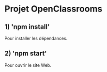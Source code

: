 # Projet OpenClassrooms

## 1) 'npm install' 
Pour installer les dépendances.

## 2) 'npm start'
Pour ouvrir le site Web.